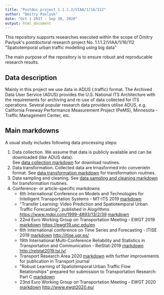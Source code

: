 ```yaml
---
title: "Postdoc project 1.1.1.2/VIAA/1/16/112"
author: "Dmitry Pavlyuk"
date: "Oct 1 2017 - Sep 30, 2020"
output: html_document
---
```


This repository supports researches executed within the scope of Dmitry Pavlyuk's postdoctoral research project No. 1.1.1.2/VIAA/1/16/112 "Spatiotemporal urban traffic modelling using big data"

The main purpose of the repository is to ensure robust and reproducable research results.


Data description
----------------
Mainly in this project we use data in ADUS (.traffic) format. The Archived Data User Service (ADUS) provides the U.S. National ITS Architecture with the requirements for archiving and re-use of data collected for ITS operations. Several popular research data providers utilise ADUS, e.g. California Freeway Performance Measurement Project (PeMS), Minnesota - Traffic Management Center, etc.


Main markdowns
----------------
A usual study includes following data processing steps:

1. Data collection. We assume that data is publicly available and can be downloaded (like ADUS data).   
See [data collection markdown](./data_collection.Rmd) for download routines.
2. Data transformation. Collected data are trnasformed into convenietn format.
See [data transformation markdown](./data_transformation.Rmd) for transformation routines.
3. Data sampling and cleaning. See [data sampling and cleaning markdown](./sampling.Rmd) for transformation routines.
4. Conference- or article-specific markdowns
    + 6th International Conference on Models and Technologies for Intelligent Transportation Systems - MT-ITS 2019 [markdown](./MTITS2019.Rmd) 
    + "Transfer Learning: Video Prediction and Spatiotemporal Urban Traffic Forecasting", published in Alogrithms https://www.mdpi.com/1999-4893/13/2/39 [markdown](./MTITS2019.Rmd) 
    + 22nd Euro Working Group on Transportation Meeting - EWGT 2019 [markdown](./EWGT2019.Rmd) https://ewgt19.upc.edu/en
    + 6th International conference on Time Series and Forecasting - ITISE 2019 [markdown](./ITISE2019.Rmd) http://itise.ugr.es/
    + 19th International Multi-Conference Reliability and Statistics in Transportation and Communication - RelStat-2019 [markdown](./RelStat2019.Rmd) http://relstat2019.tsi.lv/
	+ Transport Research Area 2020 [markdown](./TRA2020/TRA-2020.R) with further improvements for publication in Transport journal
    + "Robust Learning of Spatiotemporal Urban Traffic Flow Relationships" prepared for submission to Transportation Research: Part C [markdown](./TRC2020.Rmd)
	+ 23nd Euro Working Group on Transportation Meeting - EWGT 2020 [markdown](./EWGT2020.Rmd) http://www.ewgt2020.eu/
    